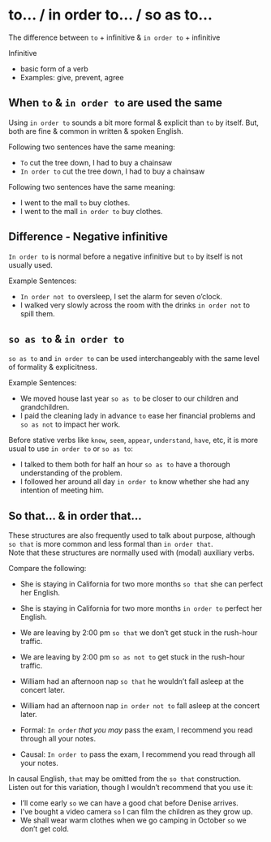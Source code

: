 # to… / in order to… / so as to…

The difference between `to` + infinitive & `in order to` + infinitive

Infinitive
* basic form of a verb
* Examples: give, prevent, agree

## When `to` & `in order to` are used the same

Using `in order to` sounds a bit more formal & explicit than `to` by itself. But, both are fine & common in written & spoken English.

Following two sentences have the same meaning:
* `To` cut the tree down, I had to buy a chainsaw
* `In order to` cut the tree down, I had to buy a chainsaw

Following two sentences have the same meaning:
* I went to the mall `to` buy clothes.
* I went to the mall `in order to` buy clothes.

## Difference - Negative infinitive

`In order to` is normal before a negative infinitive but `to` by itself is not usually used.

Example Sentences:
* `In order not to` oversleep, I set the alarm for seven o’clock.
* I walked very slowly across the room with the drinks `in order not` to spill them.

## `so as to` & `in order to`

`so as to` and `in order to` can be used interchangeably with the same level of formality & explicitness.

Example Sentences:
* We moved house last year `so as to` be closer to our children and grandchildren.
* I paid the cleaning lady in advance `to` ease her financial problems and `so as not` to impact her work.

Before stative verbs like `know`, `seem`, `appear`, `understand`, `have`, etc, it is more usual to use `in order to` or `so as to`:
* I talked to them both for half an hour `so as to` have a thorough understanding of the problem.
* I followed her around all day `in order to` know whether she had any intention of meeting him.

## So that… & in order that…

These structures are also frequently used to talk about purpose, although `so that` is more common and less formal than `in order that`.  
Note that these structures are normally used with (modal) auxiliary verbs.

Compare the following:
* She is staying in California for two more months `so that` she can perfect her English.
* She is staying in California for two more months `in order to` perfect her English.

* We are leaving by 2:00 pm `so that` we don’t get stuck in the rush-hour traffic.
* We are leaving by 2:00 pm `so as not to` get stuck in the rush-hour traffic.

* William had an afternoon nap `so that` he wouldn’t fall asleep at the concert later.
* William had an afternoon nap `in order not to` fall asleep at the concert later.

* Formal: `In order` *that you may* pass the exam, I recommend you read through all your notes.
* Causal: `In order to` pass the exam, I recommend you read through all your notes.

In causal English, `that` may be omitted from the `so that` construction.  
Listen out for this variation, though I wouldn’t recommend that you use it:
* I’ll come early `so` we can have a good chat before Denise arrives.
* I’ve bought a video camera `so` I can film the children as they grow up.
* We shall wear warm clothes when we go camping in October `so` we don’t get cold.
